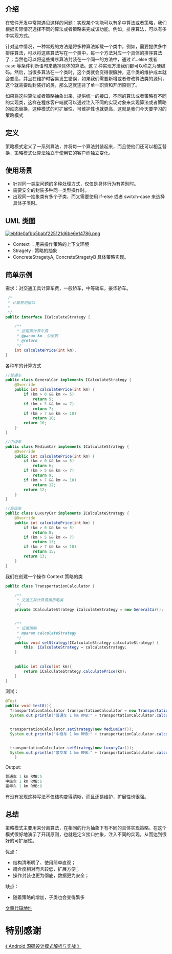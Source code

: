## 介绍

在软件开发中常常遇见这样的问题：实现某个功能可以有多中算法或者策略，我们根据实际情况选择不同的算法或者策略来完成该功能。例如，排序算法，可以有多中实现方式。

针对这中情况，一种常规的方法是将多种算法卸载一个类中，例如，需要提供多中排序算法，可以将这些算法写在一个类中，每一个方法对应一个具体的排序算法了；当然也可以将这些排序算法封装在一个同一的方法中，通过 if...else 或者case 等条件判断语句来选择具体的算法。这 2 种实现方法我们都可以称之为硬编码。然后，当很多算法在一个类时，这个类就会变得很臃肿，这个类的维护成本就会变高，并且在维护时容易发生错误，如果我们需要新增或者修改算法类的源码，这个就需要动封装好的类，那么这就违背了单一职责和开闭原则了。

如果将这些算法或者策略抽象出来，提供统一的接口，不同的算法或者策略有不同的实现类，这样在程序客户端就可以通过注入不同的实现对象来实现算法或者策略的动态替换，这种模式的可扩展性，可维护性也就更高，这就是我们今天要学习的策略模式

## 定义

策略模式定义了一系列算法，并将每一个算法封装起来，而且使他们还可以相互替换，策略模式让算法独立于使用它的客户而独立变化。

## 使用场景

- 针对同一类型问题的多种处理方式，仅仅是具体行为有差别时。
- 需要安全的封装多种同一类型操作时。
- 出现同一抽象类有多个子类，而又需要使用 if-else 或者 switch-case 来选择具体子类时。

## UML 类图

[![ebfde0afbb5babf225121d6be6e14786.png](https://s3.ax2x.com/2019/09/05/ebfde0afbb5babf225121d6be6e14786.png)](https://free.imgsha.com/i/E9ZAp)

- Context ：用来操作策略的上下文环境
- Stragety : 策略的抽象
- ConcreteStragetyA, ConcreteStragetyB 具体策略实现。

## 简单示例

需求：对交通工具计算车费，一般轿车，中等轿车，豪华轿车。

```java
 /*
 * 计算费用接口
 * 
 */
public interface ICalculateStrategy {

    /**
     * 按距离计算车费
     * @param km  公里数
     * @return
     */
    int calculatePrice(int km);
}
```

各种车的计算方式

```java
//普通车
public class GeneralCar implements ICalculateStrategy {
    @Override
    public int calculatePrice(int km) {
        if (km > 0 && km <= 5)
            return 5;
        if (km > 5 && km <= 7)
            return 7;
        if (km > 7 && km <= 10)
            return 10;
        return 10;
    }
}
```

```Java
//中级车
public class MediumCar implements ICalculateStrategy {
    @Override
    public int calculatePrice(int km) {
        if (km > 0 && km <= 5)
            return 6;
        if (km > 5 && km <= 7)
            return 9;
        if (km > 7 && km <= 10)
            return 12;
        return 12;
    }
}
```

```java
//高级车
public class LuxuryCar implements ICalculateStrategy {
    @Override
    public int calculatePrice(int km) {
        if (km > 0 && km <= 5)
            return 8;
        if (km > 5 && km <= 7)
            return 13;
        if (km > 7 && km <= 10)
            return 15;
        return 13;
    }
}
```

我们在创建一个操作 Context 策略的类

```java
public class TransportationCalculator {

    /**
     * 交通工具计算费用策略类
     */
    private ICalculateStrategy iCalculateStrategy = new GeneralCar();


    /**
     * 设置策略
     * @param calculateStrategy
     */
    public void setStrategy(ICalculateStrategy calculateStrategy) {
        this. iCalculateStrategy = calculateStrategy;
    }
    
    
    public int calcu(int km){
        return iCalculateStrategy.calculatePrice(km);
    }
}
```

测试：

```java
@Test
public void test8(){
  TransportationCalculator transportationCalculator = new TransportationCalculator();
  System.out.println("普通车 1 km RMB:" + transportationCalculator.calcu(5));


  transportationCalculator.setStrategy(new MediumCar());
  System.out.println("中级车 1 km RMB:" + transportationCalculator.calcu(5));


  transportationCalculator.setStrategy(new LuxuryCar());
  System.out.println("豪华车 1 km RMB:" + transportationCalculator.calcu(5));
    }
```

Output:

```java
普通车 1 km RMB:5
中级车 1 km RMB:6
豪华车 1 km RMB:8
```

有没有发现这种写法不仅结构变得清晰，而且还易维护，扩展性也很强。

## 总结

策略模式主要用来分离算法，在相同的行为抽象下有不同的具体实现策略。在这个模式很好地演示了开闭原则，也就是定义接口抽象，注入不同的实现，从而达到很好的可扩展性。

优点：

- 结构清晰明了、使用简单直观；
- 耦合度相对而言较低，扩展方便；
- 操作封装也更为彻底，数据更为安全；

缺点：

- 随着策略的增加，子类也会变得繁多

[文章代码地址](https://github.com/yangkun19921001/AndroidDpCode)

# 特别感谢

[《 Android 源码设计模式解析与实战 》](https://item.jd.com/12113187.html)

